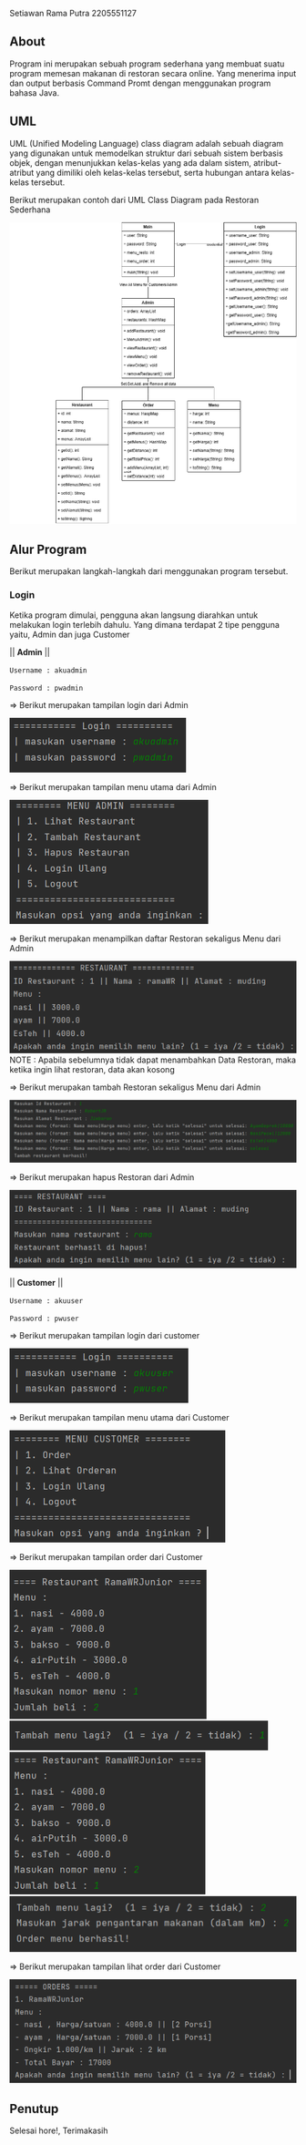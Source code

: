 Setiawan Rama Putra 2205551127

## About

Program ini merupakan sebuah program sederhana yang membuat suatu program memesan makanan di restoran secara online. Yang menerima input dan output berbasis Command Promt dengan menggunakan program bahasa Java.

## UML

UML (Unified Modeling Language) class diagram adalah sebuah diagram yang digunakan untuk memodelkan struktur dari sebuah sistem berbasis objek, dengan menunjukkan kelas-kelas yang ada dalam sistem, atribut-atribut yang dimiliki oleh kelas-kelas tersebut, serta hubungan antara kelas-kelas tersebut.

Berikut merupakan contoh dari UML Class Diagram pada Restoran Sederhana

![UML](/img/UML.png "UML")

## Alur Program

Berikut merupakan langkah-langkah dari menggunakan program tersebut.

### Login

Ketika program dimulai, pengguna akan langsung diarahkan untuk melakukan login terlebih dahulu. Yang dimana terdapat 2 tipe pengguna yaitu, Admin dan juga Customer

|| **Admin** ||

`Username : akuadmin`

`Password : pwadmin`

=> Berikut merupakan tampilan login dari Admin

![Login](/img/login.png "Login")

=> Berikut merupakan tampilan menu utama dari Admin

![MenuUtama](/img/menu_utama_admin.png "MenuUtama")

=> Berikut merupakan menampilkan daftar Restoran sekaligus Menu dari Admin

![LihatRestoran](/img/lihat_resto.png "LihatRestoran")
NOTE : Apabila sebelumnya tidak dapat menambahkan Data Restoran, maka ketika ingin lihat restoran, data akan kosong

=> Berikut merupakan tambah Restoran sekaligus Menu dari Admin

![TambahResto](/img/tambah_resto.png "TambahResto")

=> Berikut merupakan hapus Restoran dari Admin

![HapusResto](/img/hapus.png "HapusResto")

|| **Customer** ||

`Username : akuuser`

`Password : pwuser`

=> Berikut merupakan tampilan login dari customer

![LoginCustomer](/img/login2.png "LoginCustomer")

=> Berikut merupakan tampilan menu utama dari Customer

![MenuUtamaCustomer](/img/menu_utama2.png "MenuUtamaCustomer")

=> Berikut merupakan tampilan order dari Customer

![Order](/img/order1.png "Order")
![Order](/img/order2.png "Order")
![Order](/img/order3.png "Order")
![Order](/img/order4.png "Order")

=> Berikut merupakan tampilan lihat order dari Customer

![LihatOrder](/img/lihat_order.png "LihatOrder")

## Penutup

Selesai hore!, Terimakasih